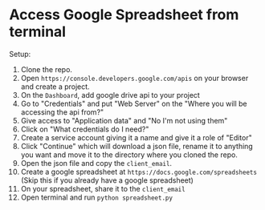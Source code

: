 # Access Google Spreadsheet from terminal

Setup:

1. Clone the repo.
2. Open `https://console.developers.google.com/apis` on your browser and create a project.
3. On the `Dashboard`, add google drive api to your project
4. Go to "Credentials" and put "Web Server" on the "Where you will be accessing the api from?"
5. Give access to "Application data" and "No I'm not using them"
6. Click on "What credentials do I need?"
7. Create a service account giving it a name and give it a role of "Editor"
8. Click "Continue" which will download a json file, rename it to anything you want and move it to the directory where you cloned the repo.
9. Open the json file and copy the `client_email`.
9. Create a google spreadsheet at `https://docs.google.com/spreadsheets` (Skip this if you already have a google spreadsheet)
10. On your spreadsheet, share it to the `client_email`
11. Open terminal and run `python spreadsheet.py`



